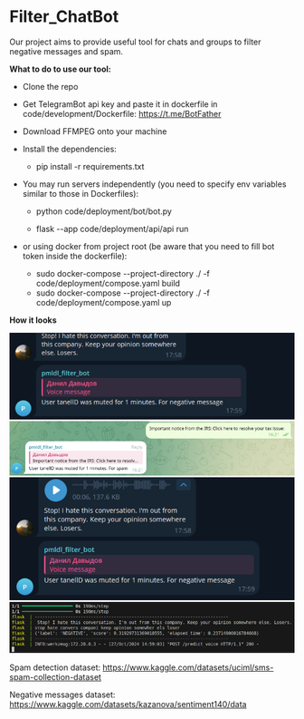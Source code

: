# Filter_ChatBot

Our project aims to provide useful tool for chats and groups to filter negative messages and spam.


**What to do to use our tool:**
- Clone the repo
- Get TelegramBot api key and paste it in dockerfile in code/development/Dockerfile: https://t.me/BotFather
- Download FFMPEG onto your machine
- Install the dependencies:
   - pip install -r requirements.txt
- You may run servers independently (you need to specify env variables similar to those in Dockerfiles):

   - python code/deployment/bot/bot.py

   - flask --app code/deployment/api/api run
- or using docker from project root (be aware that you need to fill bot token inside the dockerfile):
   - sudo docker-compose --project-directory ./ -f code/deployment/compose.yaml build
   - sudo docker-compose --project-directory ./ -f code/deployment/compose.yaml up

**How it looks**

![negative test](assets/negative_test.png)
![negative test](assets/spam_test.png)
![negative test](assets/voice_test.png)
![negative test](assets/server_logs.png)

Spam detection dataset: https://www.kaggle.com/datasets/uciml/sms-spam-collection-dataset

Negative messages dataset: https://www.kaggle.com/datasets/kazanova/sentiment140/data
